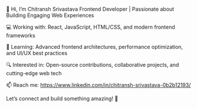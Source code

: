 👋 Hi, I’m Chitransh Srivastava
Frontend Developer | Passionate about Building Engaging Web Experiences

💻 Working with: React, JavaScript, HTML/CSS, and modern frontend frameworks

🌱 Learning: Advanced frontend architectures, performance optimization, and UI/UX best practices

🔍 Interested in: Open-source contributions, collaborative projects, and cutting-edge web tech

📫 Reach me: https://www.linkedin.com/in/chitransh-srivastava-0b2b12193/

Let’s connect and build something amazing! 🚀
